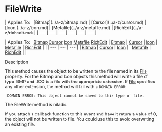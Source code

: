 




<h1 class="heading"><span class="name">FileWrite</span></h1>
| Applies To: | [Bitmap](../a-z/bitmap.md) | [Cursor](../a-z/cursor.md) | [Icon](../a-z/icon.md) | [Metafile](../a-z/metafile.md) | [RichEdit](../a-z/richedit.md) |
| --- | --- | --- | --- | --- | ---  |

| Applies To: | [Bitmap](../a-z/bitmap.md) [Cursor](../a-z/cursor.md) [Icon](../a-z/icon.md) [Metafile](../a-z/metafile.md) [RichEdit](../a-z/richedit.md) | [Bitmap](../a-z/bitmap.md) | [Cursor](../a-z/cursor.md) | [Icon](../a-z/icon.md) | [Metafile](../a-z/metafile.md) | [RichEdit](../a-z/richedit.md) |  |
| --- | --- | ---  |
| [Bitmap](../a-z/bitmap.md) | [Cursor](../a-z/cursor.md) | [Icon](../a-z/icon.md) |
| [Metafile](../a-z/metafile.md) | [RichEdit](../a-z/richedit.md) |  |


Description


This method causes the object to be written to the file named in its [File](../a-z/file.md) property. For the Bitmap and Icon objects this method will write a file of type .BMP and .ICO to a file with the appropriate extension. If [File](../a-z/file.md) specifies any other extension, the method will fail with a `DOMAIN ERROR`:
```apl
 DOMAIN ERROR: This object cannot be saved to this type of file.
```


The FileWrite method is niladic.


If you attach a callback function to this event and have it return a value of 0, the object will not be written to file. You could use this to avoid overwriting an existing file.



